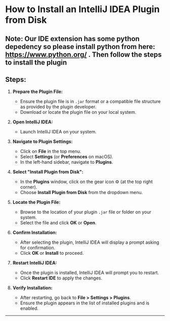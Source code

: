 # How to Install an IntelliJ IDEA Plugin from Disk

## Note: Our IDE extension has some python depedency so please install python from here: https://www.python.org/ . Then follow the steps to install the plugin 

## Steps:

1. **Prepare the Plugin File:**
   - Ensure the plugin file is in `.jar` format or a compatible file structure as provided by the plugin developer.
   - Download or locate the plugin file on your local system.

2. **Open IntelliJ IDEA:**
   - Launch IntelliJ IDEA on your system.

3. **Navigate to Plugin Settings:**
   - Click on **File** in the top menu.
   - Select **Settings** (or **Preferences** on macOS).
   - In the left-hand sidebar, navigate to **Plugins**.

4. **Select "Install Plugin from Disk":**
   - In the **Plugins** window, click on the gear icon ⚙️ (at the top right corner).
   - Choose **Install Plugin from Disk** from the dropdown menu.

5. **Locate the Plugin File:**
   - Browse to the location of your plugin `.jar` file or folder on your system.
   - Select the file and click **OK** or **Open**.

6. **Confirm Installation:**
   - After selecting the plugin, IntelliJ IDEA will display a prompt asking for confirmation.
   - Click **OK** or **Install** to proceed.

7. **Restart IntelliJ IDEA:**
   - Once the plugin is installed, IntelliJ IDEA will prompt you to restart.
   - Click **Restart IDE** to apply the changes.

8. **Verify Installation:**
   - After restarting, go back to **File > Settings > Plugins**.
   - Ensure the plugin appears in the list of installed plugins and is enabled.

---

